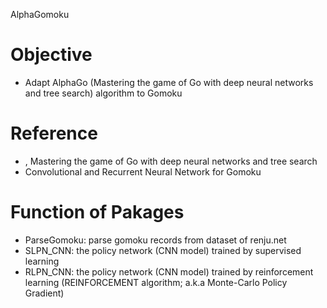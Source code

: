 AlphaGomoku

# Objective
- Adapt AlphaGo (Mastering the game of Go with deep neural networks and tree search) algorithm to Gomoku

# Reference
- <AlphaGo>, Mastering the game of Go with deep neural networks and tree search
- Convolutional and Recurrent Neural Network for Gomoku

# Function of Pakages
- ParseGomoku: parse gomoku records from dataset of renju.net
- SLPN_CNN: the policy network (CNN model) trained by supervised learning
- RLPN_CNN: the policy network (CNN model) trained by reinforcement learning (REINFORCEMENT algorithm; a.k.a Monte-Carlo Policy Gradient) 
